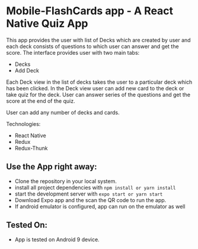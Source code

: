 # Mobile-FlashCards app - A React Native Quiz App

This app provides the user with list of Decks which are created by user and each deck consists of questions to which user can answer and get the score. The interface provides user with two main tabs:

* Decks
* Add Deck

Each Deck view in the list of decks takes the user to a particular deck which has been clicked. In the Deck view user can add new card to the deck or take quiz for the deck. User can answer series of the questions and get the score at the end of the quiz.

User can add any number of decks and cards.

Technologies:

* React Native
* Redux
* Redux-Thunk


## Use the App right away:

* Clone the repository in your local system.
* install all project dependencies with `npm install or yarn install`
* start the development server with `expo start or yarn start`
* Download Expo app and the scan the QR code to run the app.
* If android emulator is configured, app can run on the emulator as well

## Tested On:
* App is tested on Android 9 device.




